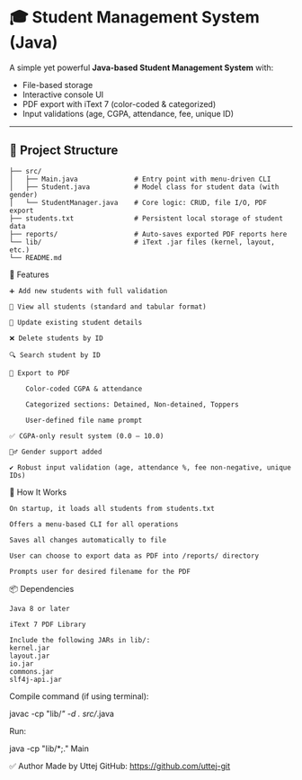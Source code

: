 # 🎓 Student Management System (Java)

A simple yet powerful **Java-based Student Management System** with:
- File-based storage
- Interactive console UI
- PDF export with iText 7 (color-coded & categorized)
- Input validations (age, CGPA, attendance, fee, unique ID)

---

## 📂 Project Structure

```plaintext
├── src/
│   ├── Main.java              # Entry point with menu-driven CLI
│   ├── Student.java           # Model class for student data (with gender)
│   └── StudentManager.java    # Core logic: CRUD, file I/O, PDF export
├── students.txt               # Persistent local storage of student data
├── reports/                   # Auto-saves exported PDF reports here
└── lib/                       # iText .jar files (kernel, layout, etc.)
└── README.md                                  
```

🚀 Features

    ➕ Add new students with full validation

    👀 View all students (standard and tabular format)

    🔄 Update existing student details

    ❌ Delete students by ID

    🔍 Search student by ID

    📄 Export to PDF

        Color-coded CGPA & attendance

        Categorized sections: Detained, Non-detained, Toppers

        User-defined file name prompt

    ✅ CGPA-only result system (0.0 – 10.0)

    🧍‍♂️ Gender support added

    ✔️ Robust input validation (age, attendance %, fee non-negative, unique IDs)


🧠 How It Works

    On startup, it loads all students from students.txt

    Offers a menu-based CLI for all operations

    Saves all changes automatically to file

    User can choose to export data as PDF into /reports/ directory

    Prompts user for desired filename for the PDF

📦 Dependencies

    Java 8 or later

    iText 7 PDF Library

    Include the following JARs in lib/:
    kernel.jar
    layout.jar
    io.jar
    commons.jar
    slf4j-api.jar

Compile command (if using terminal):

javac -cp "lib/*" -d . src/*.java

Run:

java -cp "lib/*;." Main

✅ Author
Made by Uttej
GitHub: https://github.com/uttej-git

